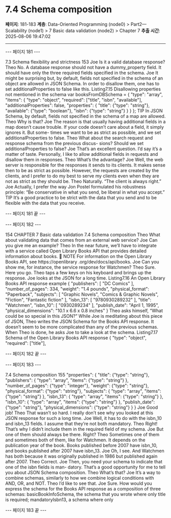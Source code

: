 # 7.4 Schema composition

**페이지**: 181-183
**계층**: Data-Oriented Programming (node0) > Part2—Scalability (node1) > 7 Basic data validation (node2) > Chapter 7
**추출 시간**: 2025-08-06 19:47:02

---


--- 페이지 181 ---

7.3 Schema flexibility and strictness 153
Joe Is it a valid database response?
Theo No. A database response should not have a dummy_property field. It should
have only the three required fields specified in the schema.
Joe It might be surprising but, by default, fields not specified in the schema of an
object are allowed in JSON Schema. In order to disallow them, one has to set
additionalProperties to false like this.
Listing7.15 Disallowing properties not mentioned in the schema
var booksFromDBSchema = {
"type": "array",
"items": {
"type": "object",
"required": ["title", "isbn", "available"],
"additionalProperties": false,
"properties": {
"title": {"type": "string"},
"available": {"type": "boolean"},
"isbn": {"type": "string"}
}
}
};
TIP In JSON Schema, by default, fields not specified in the schema of a map are
allowed.
Theo Why is that?
Joe The reason is that usually having additional fields in a map doesn’t cause
trouble. If your code doesn’t care about a field, it simply ignores it. But some-
times we want to be as strict as possible, and we set additionalProperties
to false.
Theo What about the search request and response schema from the previous discus-
sions? Should we set additionalProperties to false?
Joe That’s an excellent question. I’d say it’s a matter of taste. Personally, I like to
allow additional fields in requests and disallow them in responses.
Theo What’s the advantage?
Joe Well, the web server is responsible for the responses it sends to its clients. It
makes sense then to be as strict as possible. However, the requests are created
by the clients, and I prefer to do my best to serve my clients even when they are
not as strict as they should be.
Theo Naturally. “The client is always right.”
Joe Actually, I prefer the way Jon Postel formulated his robustness principle: “Be
conservative in what you send, be liberal in what you accept.”
TIP It’s a good practice to be strict with the data that you send and to be flexible with
the data that you receive.

--- 페이지 181 끝 ---


--- 페이지 182 ---

154 CHAPTER 7 Basic data validation
7.4 Schema composition
Theo What about validating data that comes from an external web service?
Joe Can you give me an example?
Theo In the near future, we’ll have to integrate with a service called Open Library
Books API that provides detailed information about books.
 NOTE For information on the Open Library Books API, see https://openlibrary
.org/dev/docs/api/books.
Joe Can you show me, for instance, the service response for Watchmen?
Theo Sure. Here you go.
Theo taps a few keys on his keyboard and brings up the response. Joe looks at the JSON for
a long time.
Listing7.16 An Open Library Books API response example
{
"publishers": [
"DC Comics"
],
"number_of_pages": 334,
"weight": "1.4 pounds",
"physical_format": "Paperback",
"subjects": [
"Graphic Novels",
"Comics & Graphic Novels",
"Fiction",
"Fantastic fiction"
],
"isbn_13": [
"9780930289232"
],
"title": "Watchmen",
"isbn_10": [
"0930289234"
],
"publish_date": "April 1, 1995",
"physical_dimensions": "10.1 x 6.6 x 0.8 inches"
}
Theo asks himself, “What could be so special in this JSON?” While Joe is meditating about
this piece of JSON, Theo writes the JSON Schema for the Books API response. It doesn’t
seem to be more complicated than any of the previous schemas. When Theo is done, he
asks Joe to take a look at the schema.
Listing7.17 Schema of the Open Library Books API response
{
"type": "object",
"required": ["title"],

--- 페이지 182 끝 ---


--- 페이지 183 ---

7.4 Schema composition 155
"properties": {
"title": {"type": "string"},
"publishers": {
"type": "array",
"items": {"type": "string"}
},
"number_of_pages": {"type": "integer"},
"weight": {"type": "string"},
"physical_format": {"type": "string"},
"subjects": {
"type": "array",
"items": {"type": "string"}
},
"isbn_13": {
"type": "array",
"items": {"type": "string"}
},
"isbn_10": {
"type": "array",
"items": {"type": "string"}
},
"publish_date": {"type": "string"},
"physical_dimensions": {"type": "string"}
}
}
Joe Good job!
Theo That wasn’t so hard. I really don’t see why you looked at this JSON response for
such a long time.
Joe Well, it has to do with the isbn_10 and isbn_13 fields. I assume that they’re
not both mandatory.
Theo Right! That’s why I didn’t include them in the required field of my schema.
Joe But one of them should always be there. Right?
Theo Sometimes one of them and sometimes both of them, like for Watchmen. It
depends on the publication year of the book. Books published before 2007
have isbn_10, and books published after 2007 have isbn_13.
Joe Oh, I see. And Watchmen has both because it was originally published in 1986
but published again after 2007.
Theo Correct.
Joe Then, you need your schema to indicate that one of the isbn fields is man-
datory. That’s a good opportunity for me to tell you about JSON Schema
composition.
Theo What’s that?
Joe It’s a way to combine schemas, similarly to how we combine logical conditions
with AND, OR, and NOT.
Theo I’d like to see that.
Joe Sure. How would you express the schema for the Books API response as a
composition of three schemas: basicBookInfoSchema, the schema that you
wrote where only title is required; mandatoryIsbn13, a schema where only

--- 페이지 183 끝 ---

